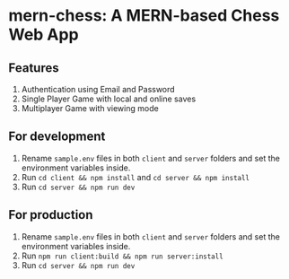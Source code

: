 # mern-chess: A MERN-based Chess Web App


## Features

 1. Authentication using Email and Password
 2. Single Player Game with local and online saves
 3. Multiplayer Game with viewing mode

## For development

 1. Rename `sample.env` files in both `client` and `server` folders and set the environment variables inside.
 2. Run `cd client && npm install` and  `cd server && npm install` 
 3. Run `cd server && npm run dev` 

## For production

 1. Rename `sample.env` files in both `client` and `server` folders and set the environment variables inside.
 2. Run `npm run client:build && npm run server:install` 
 3. Run `cd server && npm run dev` 


